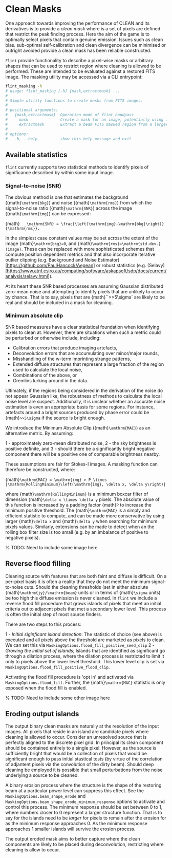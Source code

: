 # Clean Masks

One approach towards improving the performance of CLEAN and its derivatives is to provide a _clean mask_ where is a set of pixels are defined that restrict the peak finding process. Here the aim of the game is to optimally select pixels that contain genuine emission. Issues such as clean bias. sub-optimal self-calibration and clean divergence can be minimised or outright avoided provide a clean mask has been reliable constructed.

`Flint` provide functionality to describe a pixel-wise masks or arbitrary shapes that can be used to restrict region where cleaning is allowed to be performed. These are intended to be evaluated against a restored FITS image. The masking utility may be accessed via a CLI entrypoint:

```bash
flint_masking -h
# usage: flint_masking [-h] {mask,extractmask} ...
#
# Simple utility functions to create masks from FITS images.
#
# positional arguments:
#   {mask,extractmask}  Operation mode of flint_bandpass
#     mask              Create a mask for an image, potentially using its RMS and BKG images (e.g. outputs from BANE). Output FITS image will default to the image with a mask suffix.
#     extractmask       Extract a beam FITS masked region from a larger FITS mask mosaic image.
#
# options:
#   -h, --help          show this help message and exit
```

## Available statistics

`flint` currently supports two statistical methods to identify pixels of significance described by within some input image.

### Signal-to-noise (SNR)

The obvious method is one that estimates the background ({math}`\mathrm{bkg}`) and noise ({math}`\mathrm{rms}`) from which the signal-to-noise ratio ({math}`\mathrm{SNR}`) across the image ({math}`\mathrm{img}`) can be expressed:

{math}`   \mathrm{SNR} = \frac{\left(\mathrm{img}-\mathrm{bkg}\right)}{\mathrm{rms}}.`

In the simplest case constant values may be set across the extent of the image {math}`\mathrm{bkg}=0`, and {math}`\mathrm{rms}=\mathrm{std.dev.}(image)`. These can be replaced with more sophisticated schemes that compute position dependent metrics and that also incorporate iterative outlier clipping (e.g. Background and Noise Estimator)[https://github.com/PaulHancock/Aegean] or robust statistics (e.g. (Selavy)[https://www.atnf.csiro.au/computing/software/askapsoft/sdp/docs/current/analysis/selavy.html]).

At its heart these SNR based processes are assuming Gaussian distributed zero-mean noise and attempting to identify pixels that are unlikely to occur by chance. That is to say, pixels that are {math}``>>5\sigma` are likely to be real and should be included in a mask for cleaning.


### Minimum absolute clip

SNR based measures have a clear statistical foundation when identifying pixels to clean at. However, there are situations when such a metric could be perturbed or otherwise include, including:

- Calibration errors that produce imaging artefacts,
- Deconvolution errors that are accumulating over minor/major rounds,
- Misshandling of the w-term imprinting strange patterns,
- Extended diffuse structures that represent a large fraction of the region used to calculate the local noise,
- Combinations of the above, or
- Gremlins lurking around in the data.

Ultimately, if the regions being considered in the derivation of the noise do not appear Gaussian like, the robustness of methods to calculate the local noise level are suspect. Additionally, it is unclear whether an accurate noise estimation is even an appropriate basis for some regions. For instance, artefacts around a bright sources produced by phase error could be {math}`>>5\sigma` if the source is bright enough.

We introduce the Minimum Absolute Clip ({math}`\amthrm{MAC}`) as an alternative metric. By assuming:

1 - approximately zero-mean distributed noise,
2 - the sky brightness is positive definite, and
3 - should there be a significantly bright negative component there will be a positive one of comparable brightness nearby.

These assumptions are fair for Stokes-I images. A masking function can therefore be constructed, where:

{math}`\mathrm{MAC} = \mathrm{img} > P \times |\mathrm{RollingMinimum}\left(\mathrm{img}, \delta x, \delta y\right)|`

where {math}`\mathrm{RollingMinimum}` is a minimum boxcar filter of dimension {math}`\delta x \times \delta y` pixels. The absolute value of this function is increased by a padding factor {math}`P` to increase the minimum positive threshold. The {math}`\mathrm{MAC}` is a simply and efficient statistic to compute, and can be made more conservative by using larger {math}`\delta x` and {math}`\delta y` when searching for minimum pixels values. Similarly, extensions can be made to detect when an the rolling box filter size is too small (e.g. by an imbalance of positive to negative pixels).

% TODO: Need to include some image here

## Reverse flood filling

Cleaning source with features that are both faint and diffuse is difficult. On a per-pixel basis it is often a reality that they do not meet the minimum signal-to-noise cuts. Should the cleaning thresholds (set in either absolute {math}`\mathrm{jy}/\mathrm{beam}` units or in terms of {math}`\sigma` units) be too high this diffuse emission is never cleaned. In `flint` we include a reverse flood fill procedure that grows islands of pixels that meet an initial criteria out to adjacent pixels that met a secondary lower level. This process is often the initial step of most source finders.

There are two steps to this process:

1 - _Initial siginficant island detection_: The statistic of choice (see above) is executed and all pixels above the threshold are marketed as pixels to clean. We can set this via `MaskingOptions.flood_fill_positive_seed_clip`
2 - _Growing the initial set of islands_; Islands that are identified as significant go through a dilation process, where the dilation process is restricted to limit it only to pixels above the lower level threshold. This lower level clip is set via `MaskingOptions.flood_fill_positive_flood_clip`.

Activating the flood fill procedure is 'opt in' and activated via `MaskingOptions.flood_fill`. Further, the {math}`\mathrm{MAC}` statistic is only exposed when the flood fill is enabled.

% TODO: Need to include some other image here

## Eroding output islands

The output binary clean masks are naturally at the resolution of the input images. All pixels that reside in an island are candidate pixels where cleaning is allowed to occur. Consider an unresolved source that is perfectly aligned to the discrete pixel grid. In principal its clean component should be contained entirely to a single pixel. However, as the source is sufficiently bright that would be a collection of pixels that would be significant enough to pass initial stastical tests (by virtue of the correlation of adjantent pixels via the convolution of the dirty beam). Should deep cleaning be employed it is possible that small perturbations from the noise underlying a source to be cleaned.

A binary erosion process where the structure is the shape of the restoring beam at a particular power level can suppress this effect. See the `MaskingOptions.beam_shape_erode` and `MaskingOptions.beam_shape_erode_minimum_response` options to activate and control this process. The minimum response should be set between 0 to 1, where numbers closer to 0 represent a larger structure function. That is to say for the islands need to be *larger* for pixels to remain after the erosion for as the minimum response approaches 0. As the minimum response approaches 1 smaller islands will survive the erosion process.

The output eroded mask aims to better capture where the clean components are likely to be placed during deconvolution, restricting where cleaning is allow to occur.

